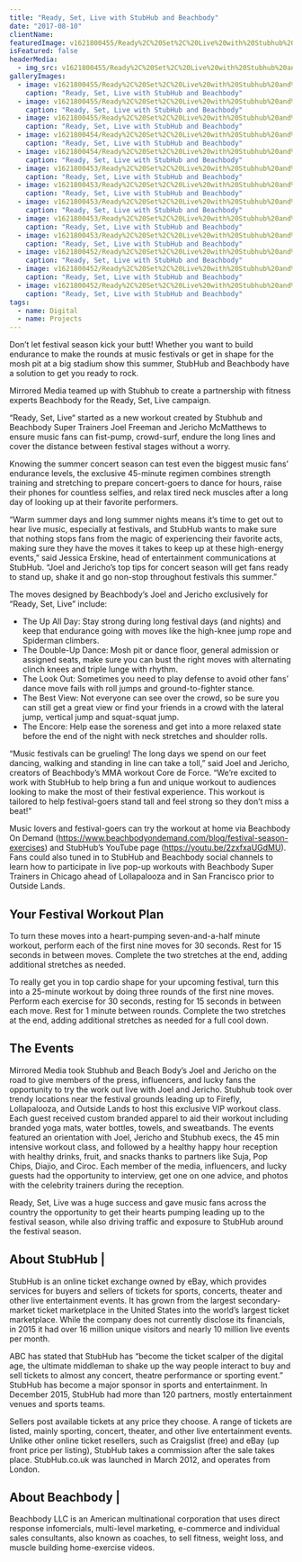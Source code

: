 ```yaml
---
title: "Ready, Set, Live with StubHub and Beachbody"
date: "2017-08-10"
clientName: 
featuredImage: v1621800455/Ready%2C%20Set%2C%20Live%20with%20Stubhub%20and%20Beachbody/Image-4.png_oakk0e.jpg
isFeatured: false
headerMedia:
  - img_src: v1621800455/Ready%2C%20Set%2C%20Live%20with%20Stubhub%20and%20Beachbody/Image-4.png_oakk0e.jpg
galleryImages:
  - image: v1621800455/Ready%2C%20Set%2C%20Live%20with%20Stubhub%20and%20Beachbody/Image-5.png_xbv9m9.jpg
    caption: "Ready, Set, Live with StubHub and Beachbody"
  - image: v1621800455/Ready%2C%20Set%2C%20Live%20with%20Stubhub%20and%20Beachbody/Image-2.png_ta0ahz.jpg
    caption: "Ready, Set, Live with StubHub and Beachbody"
  - image: v1621800455/Ready%2C%20Set%2C%20Live%20with%20Stubhub%20and%20Beachbody/Image-7.png_rfw5ze.jpg
    caption: "Ready, Set, Live with StubHub and Beachbody"
  - image: v1621800454/Ready%2C%20Set%2C%20Live%20with%20Stubhub%20and%20Beachbody/Image-9.png_ee7frn.jpg
    caption: "Ready, Set, Live with StubHub and Beachbody"
  - image: v1621800454/Ready%2C%20Set%2C%20Live%20with%20Stubhub%20and%20Beachbody/image002-2_lftjy8.png
    caption: "Ready, Set, Live with StubHub and Beachbody"
  - image: v1621800453/Ready%2C%20Set%2C%20Live%20with%20Stubhub%20and%20Beachbody/image001-3_q6jgcf.png
    caption: "Ready, Set, Live with StubHub and Beachbody"
  - image: v1621800453/Ready%2C%20Set%2C%20Live%20with%20Stubhub%20and%20Beachbody/SBB-1-1024x683_vw2mgp.jpg
    caption: "Ready, Set, Live with StubHub and Beachbody"
  - image: v1621800453/Ready%2C%20Set%2C%20Live%20with%20Stubhub%20and%20Beachbody/SBB-3-1024x683_yngilt.jpg
    caption: "Ready, Set, Live with StubHub and Beachbody"
  - image: v1621800453/Ready%2C%20Set%2C%20Live%20with%20Stubhub%20and%20Beachbody/SBB6-1024x683_1_czrwgt.jpg
    caption: "Ready, Set, Live with StubHub and Beachbody"
  - image: v1621800453/Ready%2C%20Set%2C%20Live%20with%20Stubhub%20and%20Beachbody/SBB4-1024x683_dvmlst.jpg
    caption: "Ready, Set, Live with StubHub and Beachbody"
  - image: v1621800452/Ready%2C%20Set%2C%20Live%20with%20Stubhub%20and%20Beachbody/SBB6-1024x683_ub75sa.jpg
    caption: "Ready, Set, Live with StubHub and Beachbody"
  - image: v1621800452/Ready%2C%20Set%2C%20Live%20with%20Stubhub%20and%20Beachbody/SBB8-1024x683_gbphkg.jpg
    caption: "Ready, Set, Live with StubHub and Beachbody"
  - image: v1621800452/Ready%2C%20Set%2C%20Live%20with%20Stubhub%20and%20Beachbody/SBB9-1024x683_ry90ig.jpg
    caption: "Ready, Set, Live with StubHub and Beachbody"
tags:
  - name: Digital
  - name: Projects
---
```


Don’t let festival season kick your butt! Whether you want to build endurance to make the rounds at music festivals or get in shape for the mosh pit at a big stadium show this summer, StubHub and Beachbody have a solution to get you ready to rock.

Mirrored Media teamed up with Stubhub to create a partnership with fitness experts Beachbody for the Ready, Set, Live campaign.

“Ready, Set, Live“  started as a new workout created by Stubhub and Beachbody Super Trainers Joel Freeman and Jericho McMatthews to ensure music fans can fist-pump, crowd-surf, endure the long lines and cover the distance between festival stages without a worry.

Knowing the summer concert season can test even the biggest music fans’ endurance levels, the exclusive 45-minute regimen combines strength training and stretching to prepare concert-goers to dance for hours, raise their phones for countless selfies, and relax tired neck muscles after a long day of looking up at their favorite performers.

“Warm summer days and long summer nights means it’s time to get out to hear live music, especially at festivals, and StubHub wants to make sure that nothing stops fans from the magic of experiencing their favorite acts, making sure they have the moves it takes to keep up at these high-energy events,” said Jessica Erskine, head of entertainment communications at StubHub. “Joel and Jericho’s top tips for concert season will get fans ready to stand up, shake it and go non-stop throughout festivals this summer.”

The moves designed by Beachbody’s Joel and Jericho exclusively for “Ready, Set, Live” include:

+ The Up All Day: Stay strong during long festival days (and nights) and keep that endurance going with moves like the high-knee jump rope and Spiderman climbers.
+ The Double-Up Dance: Mosh pit or dance floor, general admission or assigned seats, make sure you can bust the right moves with alternating clinch knees and triple lunge with rhythm.
+ The Look Out: Sometimes you need to play defense to avoid other fans’ dance move fails with roll jumps and ground-to-fighter stance.
+ The Best View: Not everyone can see over the crowd, so be sure you can still get a great view or find your friends in a crowd with the lateral jump, vertical jump and squat-squat jump.
+ The Encore: Help ease the soreness and get into a more relaxed state before the end of the night with neck stretches and shoulder rolls.

“Music festivals can be grueling! The long days we spend on our feet dancing, walking and standing in line can take a toll,” said Joel and Jericho, creators of Beachbody’s MMA workout Core de Force. “We’re excited to work with StubHub to help bring a fun and unique workout to audiences looking to make the most of their festival experience. This workout is tailored to help festival-goers stand tall and feel strong so they don’t miss a beat!” 

Music lovers and festival-goers can try the workout at home via Beachbody On Demand (https://www.beachbodyondemand.com/blog/festival-season-exercises) and StubHub’s YouTube page (https://youtu.be/2zxfxaUGdMU). Fans could also tuned in to StubHub and Beachbody social channels to learn how to participate in live pop-up workouts with Beachbody Super Trainers in Chicago ahead of Lollapalooza and in San Francisco prior to Outside Lands.

## Your Festival Workout Plan

To turn these moves into a heart-pumping seven-and-a-half minute workout, perform each of the first nine moves for 30 seconds. Rest for 15 seconds in between moves. Complete the two stretches at the end, adding additional stretches as needed.

To really get you in top cardio shape for your upcoming festival, turn this into a 25-minute workout by doing three rounds of the first nine moves. Perform each exercise for 30 seconds, resting for 15 seconds in between each move. Rest for 1 minute between rounds. Complete the two stretches at the end, adding additional stretches as needed for a full cool down.

## The Events

Mirrored Media took Stubhub and Beach Body’s Joel and Jericho on the road to give members of the press, influencers, and lucky fans the opportunity to try the work out live with Joel and Jericho. Stubhub took over trendy locations near the festival grounds leading up to Firefly, Lollapalooza, and Outside Lands to host this exclusive VIP workout class. Each guest received custom branded apparel to aid their workout including branded yoga mats, water bottles, towels, and sweatbands. The events featured an orientation with Joel, Jericho and Stubhub execs, the 45 min intensive workout class, and followed by a healthy happy hour reception with healthy drinks, fruit, and snacks thanks to partners like Suja, Pop Chips, Diajio, and Ciroc. Each member of the media, influencers, and lucky guests had the opportunity to interview, get one on one advice, and photos with the celebrity trainers during the reception. 

Ready, Set, Live was a huge success and gave music fans across the country the opportunity to get their hearts pumping leading up to the festival season, while also driving traffic and exposure to StubHub around the festival season.

## About StubHub |

StubHub is an online ticket exchange owned by eBay, which provides services for buyers and sellers of tickets for sports, concerts, theater and other live entertainment events. It has grown from the largest secondary-market ticket marketplace in the United States into the world’s largest ticket marketplace. While the company does not currently disclose its financials, in 2015 it had over 16 million unique visitors and nearly 10 million live events per month. 

ABC has stated that StubHub has “become the ticket scalper of the digital age, the ultimate middleman to shake up the way people interact to buy and sell tickets to almost any concert, theatre performance or sporting event.” StubHub has become a major sponsor in sports and entertainment. In December 2015, StubHub had more than 120 partners, mostly entertainment venues and sports teams. 

Sellers post available tickets at any price they choose. A range of tickets are listed, mainly sporting, concert, theater, and other live entertainment events. Unlike other online ticket resellers, such as Craigslist (free) and eBay (up front price per listing), StubHub takes a commission after the sale takes place. StubHub.co.uk was launched in March 2012, and operates from London.

## About Beachbody |

Beachbody LLC is an American multinational corporation that uses direct response infomercials, multi-level marketing, e-commerce and individual sales consultants, also known as coaches, to sell fitness, weight loss, and muscle building home-exercise videos.